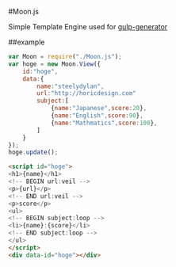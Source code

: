#Moon.js

Simple Template Engine
used for [gulp-generator](https://github.com/steelydylan/gulp-generator)


##example

```javascript
var Moon = require("./Moon.js");
var hoge = new Moon.View({
	id:"hoge",
	data:{
		name:"steelydylan",
		url:"http://horicdesign.com"
		subject:[
			{name:"Japanese",score:20},
			{name:"English",score:90},
			{name:"Mathmatics",score:100},
		]
	}
});
hoge.update();
```

```html
<script id="hoge">
<h1>{name}</h1>
<!-- BEGIN url:veil -->
<p>{url}</p>
<!-- END url:veil -->
<p>score</p>
<ul>
<!-- BEGIN subject:loop -->
<li>{name}:{score}</li>
<!-- END subject:loop -->
</ul>
</script>
<div data-id="hoge"></div>
```